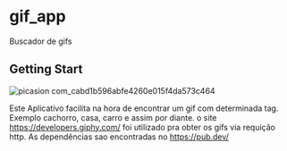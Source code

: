 # gif_app

Buscador de gifs

## Getting Start
![picasion com_cabd1b596abfe4260e015f4da573c464](https://user-images.githubusercontent.com/53823948/80325835-2d0cfe00-880d-11ea-915e-2d5c43f03ccd.gif)

Este Aplicativo facilita na hora de  encontrar um gif  com determinada tag.  Exemplo  cachorro, casa, carro e assim por diante.
o site https://developers.giphy.com/ foi utilizado pra obter os gifs via requição http. As dependências sao encontradas no https://pub.dev/
